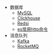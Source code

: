 * 数据库
  * [MySQL](/docs/middleware/home.md)
  * [Clickhouse](/docs/middleware/clickhouse.md)
  * [Redsi](/docs/middleware/redis.md)
  * [es常用http命令](/docs/middleware/es常用http命令.md)
* 消息队列
  * [Kafka](/docs/middleware/kafka.md)
  * [RocketMQ](/docs/middleware/RocketMQ.md)